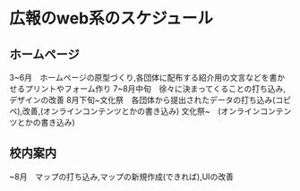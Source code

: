 # 広報のweb系のスケジュール
## ホームページ
3~6月　ホームページの原型づくり,各団体に配布する紹介用の文言などを書かせるプリントやフォーム作り
7~8月中旬　徐々に決まってくることの打ち込み,デザインの改善
8月下旬~文化祭　各団体から提出されたデータの打ち込み(コピペ),改善,(オンラインコンテンツとかの書き込み)
文化祭~　(オンラインコンテンツとかの書き込み)
## 校内案内
~8月　マップの打ち込み,マップの新規作成(できれば),UIの改善
